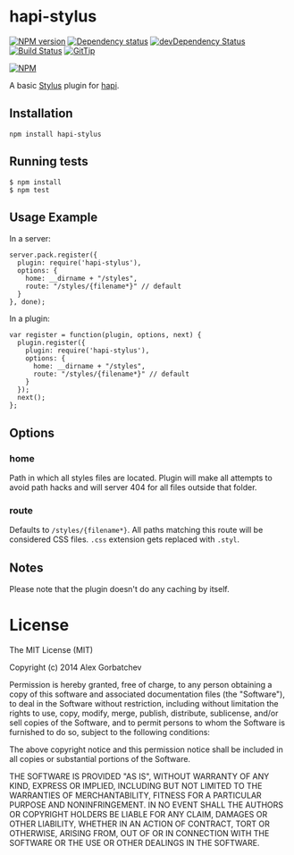 # hapi-stylus

[![NPM version](https://badge.fury.io/js/hapi-stylus.svg)](http://badge.fury.io/js/hapi-stylus)
[![Dependency status](https://david-dm.org/alexgorbatchev/hapi-stylus.svg)](https://david-dm.org/alexgorbatchev/hapi-stylus)
[![devDependency Status](https://david-dm.org/alexgorbatchev/hapi-stylus/dev-status.svg)](https://david-dm.org/alexgorbatchev/hapi-stylus#info=devDependencies)
[![Build Status](https://api.travis-ci.org/alexgorbatchev/hapi-stylus.svg?branch=master)](https://travis-ci.org/alexgorbatchev/hapi-stylus)
[![GitTip](http://img.shields.io/gittip/alexgorbatchev.svg)](https://www.gittip.com/alexgorbatchev/)

[![NPM](https://nodei.co/npm/hapi-stylus.svg)](https://npmjs.org/package/hapi-stylus)

A basic [Stylus] plugin for [hapi].

## Installation

    npm install hapi-stylus

## Running tests

    $ npm install
    $ npm test

## Usage Example

In a server:

    server.pack.register({
      plugin: require('hapi-stylus'),
      options: {
        home: __dirname + "/styles",
        route: "/styles/{filename*}" // default
      }
    }, done);

In a plugin:

    var register = function(plugin, options, next) {
      plugin.register({
        plugin: require('hapi-stylus'),
        options: {
          home: __dirname + "/styles",
          route: "/styles/{filename*}" // default
        }
      });
      next();
    };

## Options

### home

Path in which all styles files are located. Plugin will make all attempts to avoid path hacks and will server 404 for all files outside that folder.

### route

Defaults to `/styles/{filename*}`. All paths matching this route will be considered CSS files. `.css` extension gets replaced with `.styl`.

## Notes

Please note that the plugin doesn't do any caching by itself.

# License

The MIT License (MIT)

Copyright (c) 2014 Alex Gorbatchev

Permission is hereby granted, free of charge, to any person obtaining a copy
of this software and associated documentation files (the "Software"), to deal
in the Software without restriction, including without limitation the rights
to use, copy, modify, merge, publish, distribute, sublicense, and/or sell
copies of the Software, and to permit persons to whom the Software is
furnished to do so, subject to the following conditions:

The above copyright notice and this permission notice shall be included in
all copies or substantial portions of the Software.

THE SOFTWARE IS PROVIDED "AS IS", WITHOUT WARRANTY OF ANY KIND, EXPRESS OR
IMPLIED, INCLUDING BUT NOT LIMITED TO THE WARRANTIES OF MERCHANTABILITY,
FITNESS FOR A PARTICULAR PURPOSE AND NONINFRINGEMENT. IN NO EVENT SHALL THE
AUTHORS OR COPYRIGHT HOLDERS BE LIABLE FOR ANY CLAIM, DAMAGES OR OTHER
LIABILITY, WHETHER IN AN ACTION OF CONTRACT, TORT OR OTHERWISE, ARISING FROM,
OUT OF OR IN CONNECTION WITH THE SOFTWARE OR THE USE OR OTHER DEALINGS IN
THE SOFTWARE.

[Stylus]: http://learnboost.github.io/stylus/
[hapi]: http://hapijs.com/
